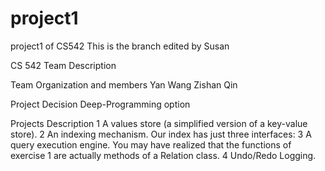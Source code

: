 # project1
project1 of CS542
This is the branch edited by Susan

CS 542 Team Description


Team Organization and members
Yan Wang
Zishan Qin

Project Decision
Deep-Programming option

Projects Description
1	A values store (a simplified version of a key-value store). 
2	An indexing mechanism. Our index has just three interfaces:
3	A query execution engine. You may have realized that the functions of exercise 1 are actually methods of a Relation class. 
4	Undo/Redo Logging. 



